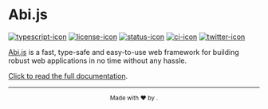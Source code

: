 # Abi.js

[![typescript-icon]][typescript-link]
[![license-icon]][license-link]
[![status-icon]][status-link]
[![ci-icon]][ci-link]
[![twitter-icon]][twitter-link]

[Abi.js][abi-docs] is a fast, type-safe and easy-to-use web framework
for building robust web applications in no time without any hassle.

[Click to read the full documentation][abi-docs].

***

<div align="center"><sub>Made with ❤︎ by <a href="https://twitter.com/intent/follow?screen_name=siguici" style="content:url(https://img.shields.io/twitter/follow/siguici.svg?label=@siguici);margin-bottom:-6px">@siguici</a>.</sub></div>

[typescript-icon]: https://img.shields.io/badge/TypeScript-294E80.svg?logo=typescript
[typescript-link]:  https://github.com/abi-js/abi/search?l=typescript "TypeScript code"

[status-icon]: https://img.shields.io/badge/Abi.js-WIP-f59e0b.svg?style=flat
[status-link]: https://github.com/abi-js/abi "Abi.js work in progress"

[ci-icon]: https://github.com/abi-js/abi/workflows/CI/badge.svg
[ci-link]: https://github.com/abi-js/abi/actions "Abi.js CI"

[twitter-icon]: https://img.shields.io/twitter/follow/abidotjs.svg?label=@abidotjs
[twitter-link]: https://x.com/intent/follow?screen_name=abidotjs "Ping Abi.js"

[license-icon]: https://img.shields.io/badge/license-MIT-blue.svg
[license-link]: https://github.com/abi-js/abi/blob/HEAD/LICENSE "Abi.js License"

[abi-docs]: https://abi-js.github.io/ "Abi.js Docs"
